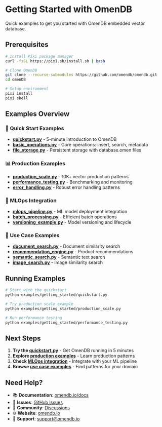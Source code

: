 # Getting Started with OmenDB

Quick examples to get you started with OmenDB embedded vector database.

## Prerequisites

```bash
# Install Pixi package manager
curl -fsSL https://pixi.sh/install.sh | bash

# Clone OmenDB
git clone --recurse-submodules https://github.com/omendb/omendb.git
cd omenDB

# Setup environment
pixi install
pixi shell
```

## Examples Overview

### 🚀 Quick Start Examples
- **[quickstart.py](quickstart.py)** - 5-minute introduction to OmenDB
- **[basic_operations.py](basic_operations.py)** - Core operations: insert, search, metadata
- **[file_storage.py](file_storage.py)** - Persistent storage with database.omen files

### 📊 Production Examples  
- **[production_scale.py](production_scale.py)** - 10K+ vector production patterns
- **[performance_testing.py](performance_testing.py)** - Benchmarking and monitoring
- **[error_handling.py](error_handling.py)** - Robust error handling patterns

### 🔧 MLOps Integration
- **[mlops_pipeline.py](mlops_pipeline.py)** - ML model deployment integration
- **[batch_processing.py](batch_processing.py)** - Efficient batch operations
- **[versioning_example.py](versioning_example.py)** - Model versioning and lifecycle

### 🎯 Use Case Examples
- **[document_search.py](document_search.py)** - Document similarity search
- **[recommendation_engine.py](recommendation_engine.py)** - Product recommendations  
- **[semantic_search.py](semantic_search.py)** - Semantic text search
- **[image_search.py](image_search.py)** - Image similarity search

## Running Examples

```bash
# Start with the quickstart
python examples/getting_started/quickstart.py

# Try production scale example
python examples/getting_started/production_scale.py

# Run performance testing
python examples/getting_started/performance_testing.py
```

## Next Steps

1. **Try the [quickstart.py](quickstart.py)** - Get OmenDB running in 5 minutes
2. **Explore [production examples](#-production-examples)** - Learn production patterns
3. **Check [MLOps integration](#-mlops-integration)** - Integrate with your ML pipeline
4. **Browse [use case examples](#-use-case-examples)** - Find patterns for your domain

## Need Help?

- 📚 **Documentation**: [omendb.io/docs](https://omendb.io/docs)
- 🐛 **Issues**: [GitHub Issues](https://github.com/omendb/omendb/issues)
- 💬 **Community**: [Discussions](https://github.com/omendb/omendb/discussions)
- 🌐 **Website**: [omendb.io](https://omendb.io)
- 📧 **Support**: [support@omendb.io](mailto:support@omendb.io)